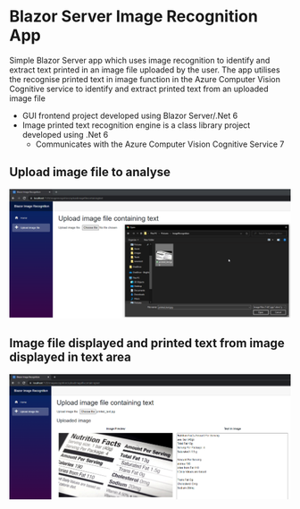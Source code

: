 # Blazor Server Image Recognition App

Simple Blazor Server app which uses image recognition to identify and extract text printed in an image file uploaded by the user.  The app utilises the recognise printed text in image function in the Azure Computer Vision Cognitive service to identify and extract printed text from an uploaded image file

* GUI frontend project developed using Blazor Server/.Net 6
* Image printed text recognition engine is a class library project developed using .Net 6
   * Communicates with the Azure Computer Vision Cognitive Service 7

## Upload image file to analyse

![](BlazorServerImageRecognitionApp/wwwroot/Images/Demo1.png)

## Image file displayed and printed text from image displayed in text area

![](BlazorServerImageRecognitionApp/wwwroot/Images/Demo2.png)
